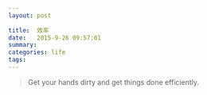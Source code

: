 ```yaml
---
layout: post 
  
title:  效率
date:   2015-9-26 09:57:01
summary:
categories: life
tags:
---
```


> Get your hands dirty and get things done efficiently.
